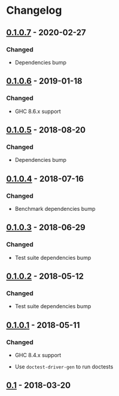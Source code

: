 # Changelog

## [0.1.0.7] - 2020-02-27

### Changed

- Dependencies bump

## [0.1.0.6] - 2019-01-18

### Changed

- GHC 8.6.x support

## [0.1.0.5] - 2018-08-20

### Changed

- Dependencies bump

## [0.1.0.4] - 2018-07-16

### Changed

- Benchmark dependencies bump

## [0.1.0.3] - 2018-06-29

### Changed

- Test suite dependencies bump

## [0.1.0.2] - 2018-05-12

### Changed

- Test suite dependencies bump

## [0.1.0.1] - 2018-05-11

### Changed

- GHC 8.4.x support

- Use `doctest-driver-gen` to run doctests

## [0.1] - 2018-03-20

[0.1.0.7]: https://github.com/dzhus/csg/compare/0.1.0.6...0.1.0.7
[0.1.0.6]: https://github.com/dzhus/csg/compare/0.1.0.5...0.1.0.6
[0.1.0.5]: https://github.com/dzhus/csg/compare/0.1.0.4...0.1.0.5
[0.1.0.4]: https://github.com/dzhus/csg/compare/0.1.0.3...0.1.0.4
[0.1.0.3]: https://github.com/dzhus/csg/compare/0.1.0.2...0.1.0.3
[0.1.0.2]: https://github.com/dzhus/csg/compare/0.1.0.1...0.1.0.2
[0.1.0.1]: https://github.com/dzhus/csg/compare/0.1...0.1.0.1
[0.1]: https://github.com/dzhus/csg/tree/0.1
